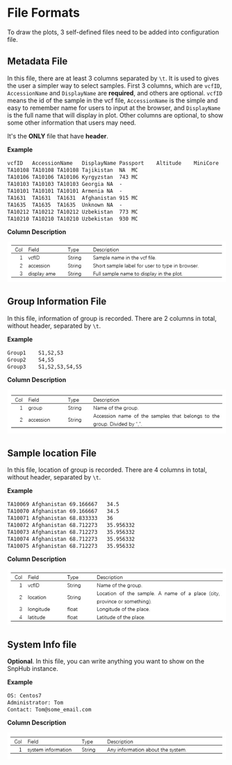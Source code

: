 # File Formats

To draw the plots, 3 self-defined files need to be added into configuration file.

## Metadata File

In this file, there are at least 3 columns separated by `\t`. It is used to gives the user a simpler way to select samples. First 3 columns, which are `vcfID`, `AccessionName` and `DisplayName` are **required**, and others are optional. `vcfID` means the id of the sample in the vcf file, `AccessionName` is the simple and easy to remember name for users to input at the browser, and `DisplayName` is the full name that will display in plot. Other columns are optional, to show some other information that users may need. 

It's the **ONLY** file that have **header**.

**Example**

```
vcfID	AccessionName	DisplayName	Passport	Altitude	MiniCore
TA10108	TA10108	TA10108	Tajikistan	NA	MC
TA10106	TA10106	TA10106	Kyrgyzstan	743	MC
TA10103	TA10103	TA10103	Georgia	NA	-
TA10101	TA10101	TA10101	Armenia	NA	-
TA1631	TA1631	TA1631	Afghanistan	915	MC
TA1635	TA1635	TA1635	Unknown	NA	-
TA10212	TA10212	TA10212	Uzbekistan	773	MC
TA10210	TA10210	TA10210	Uzbekistan	930	MC
```

**Column Description**

![](./../img/Config-1.jpg)

## Group Information File

In this file, information of group is recorded. There are 2 columns in total, without header, separated by `\t`.

**Example**

```
Group1    S1,S2,S3
Group2    S4,S5
Group3    S1,S2,S3,S4,S5
```

**Column Description**

![](./../img/Config-2.jpg)

## Sample location File

In this file, location of group is recorded. There are 4 columns in total, without header, separated by `\t`.

**Example**

```
TA10069	Afghanistan	69.166667	34.5
TA10070	Afghanistan	69.166667	34.5
TA10071	Afghanistan	68.833333	36
TA10072	Afghanistan	68.712273	35.956332
TA10073	Afghanistan	68.712273	35.956332
TA10074	Afghanistan	68.712273	35.956332
TA10075	Afghanistan	68.712273	35.956332
```

**Column Description**

![](./../img/Config-3.jpg)

## System Info file

**Optional**. In this file, you can write anything you want to show on the SnpHub instance.

**Example**

```
OS: Centos7
Administrator: Tom
Contact: Tom@some_email.com
```

**Column Description**

![](./../img/Config-4.jpg)